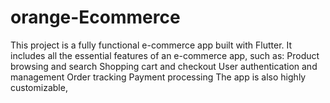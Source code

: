 # orange-Ecommerce
This project is a fully functional e-commerce app built with Flutter. It includes all the essential features of an e-commerce app, such as:  Product browsing and search Shopping cart and checkout User authentication and management Order tracking Payment processing The app is also highly customizable,
